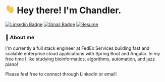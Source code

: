 <h1> <img src="https://raw.githubusercontent.com/ABSphreak/ABSphreak/master/gifs/Hi.gif" width="30px"> Hey there! I'm Chandler.</h1>

[![Linkedin Badge](https://img.shields.io/badge/-chandlerklein-blue?style=flat-square&logo=Linkedin&logoColor=white&link=https://www.linkedin.com/in/chandlerklein)](https://www.linkedin.com/in/chandlerklein) 
[![Gmail Badge](https://img.shields.io/badge/-kleinc16@gmail.com-c14438?style=flat-square&logo=Gmail&logoColor=white&link=mailto:kleinc16@gmail.com)](mailto:kleinc16@gmail.com)
[![Resume](https://img.shields.io/badge/-R%C3%A9sum%C3%A9-brightgreen)](https://github.com/C94/C94/blob/main/Chandler%20Klein%20Resume.pdf)


### 🤔 About me
I'm currently a full stack engineer at FedEx Services building fast and scalable enterprise cloud applications with Spring Boot and Angular. In my free time I like studying bioinformatics, algorithms, automation, and jazz piano!

Please feel free to connect through LinkedIn or email!
